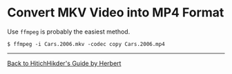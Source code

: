 # Convert MKV Video into MP4 Format

Use `ffmpeg` is probably the easiest method. 

```
$ ffmpeg -i Cars.2006.mkv -codec copy Cars.2006.mp4
```

***

[Back to HitichHikder's Guide by Herbert](README.md)
